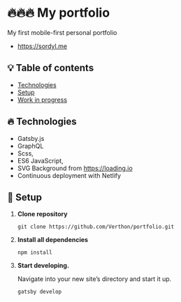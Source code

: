 # 🔥🔥🔥 My portfolio

My first mobile-first personal portfolio
- https://sordyl.me


## 💡 Table of contents
* [Technologies](#technologies)
* [Setup](#setup)
* [Work in progress](#work-in-progress)

## 🔥 Technologies
- Gatsby.js
- GraphQL
- Scss,
- ES6 JavaScript,
- SVG Background from https://loading.io
- Continuous deployment with Netlify

## 🚀 Setup

1. **Clone repository**
    ```shell
    git clone https://github.com/Verthon/portfolio.git
    ```
2.  **Install all dependencies**
    ```shell
    npm install
    ```
3.  **Start developing.**

    Navigate into your new site’s directory and start it up.

    ```shell
    gatsby develop
    ```
